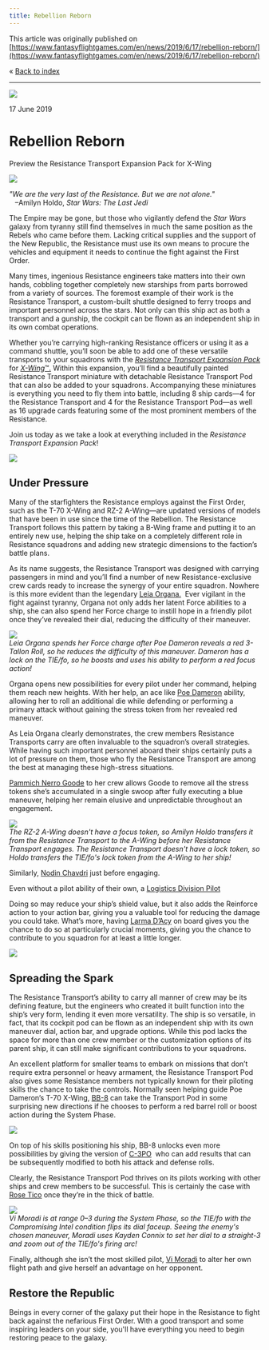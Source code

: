 ```yaml
---
title: Rebellion Reborn
---
```


This article was originally published on [https://www.fantasyflightgames.com/en/news/2019/6/17/rebellion-reborn/](https://www.fantasyflightgames.com/en/news/2019/6/17/rebellion-reborn/)

&laquo; [Back to index](../index.md)

---

![](af47cac5591333868eeb645a43e891c9.jpg)

17 June 2019

Rebellion Reborn
================

Preview the Resistance Transport Expansion Pack for X-Wing

![](533fd6a5248a8cb4998b4e4f83f9e2ab.png)

_"We are the very last of the Resistance. But we are not alone."_  
   –Amilyn Holdo, _Star Wars: The Last Jedi_

The Empire may be gone, but those who vigilantly defend the _Star Wars_ galaxy from tyranny still find themselves in much the same position as the Rebels who came before them. Lacking critical supplies and the support of the New Republic, the Resistance must use its own means to procure the vehicles and equipment it needs to continue the fight against the First Order.

Many times, ingenious Resistance engineers take matters into their own hands, cobbling together completely new starships from parts borrowed from a variety of sources. The foremost example of their work is the Resistance Transport, a custom-built shuttle designed to ferry troops and important personnel across the stars. Not only can this ship act as both a transport and a gunship, the cockpit can be flown as an independent ship in its own combat operations.

Whether you’re carrying high-ranking Resistance officers or using it as a command shuttle, you’ll soon be able to add one of these versatile transports to your squadrons with the _[Resistance Transport Expansion Pack](https://www.fantasyflightgames.com/en/products/x-wing-second-edition/products/resistance-transport-expansion-pack/)_ for [_X-Wing_™.](https://www.fantasyflightgames.com/en/products/x-wing-second-edition/) Within this expansion, you’ll find a beautifully painted Resistance Transport miniature with detachable Resistance Transport Pod that can also be added to your squadrons. Accompanying these miniatures is everything you need to fly them into battle, including 8 ship cards—4 for the Resistance Transport and 4 for the Resistance Transport Pod—as well as 16 upgrade cards featuring some of the most prominent members of the Resistance.

Join us today as we take a look at everything included in the _Resistance Transport Expansion Pack_!

![](4a58ae2d09f69ed0acd8d15b87084163.png)

Under Pressure
--------------

Many of the starfighters the Resistance employs against the First Order, such as the T-70 X-Wing and RZ-2 A-Wing—are updated versions of models that have been in use since the time of the Rebellion. The Resistance Transport follows this pattern by taking a B-Wing frame and putting it to an entirely new use, helping the ship take on a completely different role in Resistance squadrons and adding new strategic dimensions to the faction’s battle plans.

As its name suggests, the Resistance Transport was designed with carrying passengers in mind and you’ll find a number of new Resistance-exclusive crew cards ready to increase the synergy of your entire squadron. Nowhere is this more evident than the legendary [Leia Organa.](fff56d5e5574538503683a72d18f6e57.png)  Ever vigilant in the fight against tyranny, Organa not only adds her latent Force abilities to a ship, she can also spend her Force charge to instill hope in a friendly pilot once they’ve revealed their dial, reducing the difficulty of their maneuver.

![](07aaf8394a40dc187648fa5f87faeea4.jpg)  
_Leia Organa spends her Force charge after Poe Dameron reveals a red 3-Tallon Roll, so he reduces the difficulty of this maneuver. Dameron has a lock on the TIE/fo, so he boosts and uses his ability to perform a red focus action!_

Organa opens new possibilities for every pilot under her command, helping them reach new heights. With her help, an ace like [Poe Dameron](7d911cb1d06cb960f3952f05ee8528e5.png) ability, allowing her to roll an additional die while defending or performing a primary attack without gaining the stress token from her revealed red maneuver.

As Leia Organa clearly demonstrates, the crew members Resistance Transports carry are often invaluable to the squadron’s overall strategies. While having such important personnel aboard their ships certainly puts a lot of pressure on them, those who fly the Resistance Transport are among the best at managing these high-stress situations.

[Pammich Nerro Goode](2c4240a8d5220ac07e1c7940aab3053c.png) to her crew allows Goode to remove all the stress tokens she’s accumulated in a single swoop after fully executing a blue maneuver, helping her remain elusive and unpredictable throughout an engagement.

![](598ea3a6b3fcc1e2fa7424eea9b7497c.jpg)  
_The RZ-2 A-Wing doesn't have a focus token, so Amilyn Holdo transfers it from the Resistance Transport to the A-Wing before her Resistance Transport engages. The Resistance Transport doesn't have a lock token, so Holdo transfers the TIE/fo's lock token from the A-Wing to her ship!_

Similarly, [Nodin Chavdri](83cbfdb89717ef4f19cd801af0462ca1.png) just before engaging.  

Even without a pilot ability of their own, a [Logistics Division Pilot](d12d97a84676b8b5962396a26c8f3aa8.png)

Doing so may reduce your ship’s shield value, but it also adds the Reinforce action to your action bar, giving you a valuable tool for reducing the damage you could take. What’s more, having [Larma D’Acy](c42a50aeeb16a91271b6ad39c3ca9ae3.png) on board gives you the chance to do so at particularly crucial moments, giving you the chance to contribute to you squadron for at least a little longer.

![](46423a8fcb1cc5bec357baa6da192478.png)

Spreading the Spark
-------------------

The Resistance Transport’s ability to carry all manner of crew may be its defining feature, but the engineers who created it built function into the ship’s very form, lending it even more versatility. The ship is so versatile, in fact, that its cockpit pod can be flown as an independent ship with its own maneuver dial, action bar, and upgrade options. While this pod lacks the space for more than one crew member or the customization options of its parent ship, it can still make significant contributions to your squadrons.

An excellent platform for smaller teams to embark on missions that don’t require extra personnel or heavy armament, the Resistance Transport Pod also gives some Resistance members not typically known for their piloting skills the chance to take the controls. Normally seen helping guide Poe Dameron’s T-70 X-Wing, [BB-8](96bca8989a09e03895cb50cbf5c669c3.png) can take the Transport Pod in some surprising new directions if he chooses to perform a red barrel roll or boost action during the System Phase.

![](8014c2db3ac4d83811acb2bcd2747b1c.png)

On top of his skills positioning his ship, BB-8 unlocks even more possibilities by giving the version of [C-3PO](caab93fb480501e99806740db0ebd879.png)  who can add results that can be subsequently modified to both his attack and defense rolls.

Clearly, the Resistance Transport Pod thrives on its pilots working with other ships and crew members to be successful. This is certainly the case with [Rose Tico](03fe9572c39e6ab00e3a46c0fb8b9166.png) once they’re in the thick of battle.

![](240693f3bd01124660f45f3bd529d8c4.jpg)  
_Vi Moradi is at range 0–3 during the System Phase, so the TIE/fo with the Compromising Intel condition flips its dial faceup. Seeing the enemy's chosen maneuver, Moradi uses Kayden Connix to set her dial to a straight-3 and zoom out of the TIE/fo's firing arc!_

Finally, although she isn’t the most skilled pilot, [Vi Moradi](d263dbe5c32cf2118da6077118dca727.png) to alter her own flight path and give herself an advantage on her opponent.

Restore the Republic
--------------------

Beings in every corner of the galaxy put their hope in the Resistance to fight back against the nefarious First Order. With a good transport and some inspiring leaders on your side, you'll have everything you need to begin restoring peace to the galaxy.

[](http://community.fantasyflightgames.com/index.php?/forum/222-x-wing/)